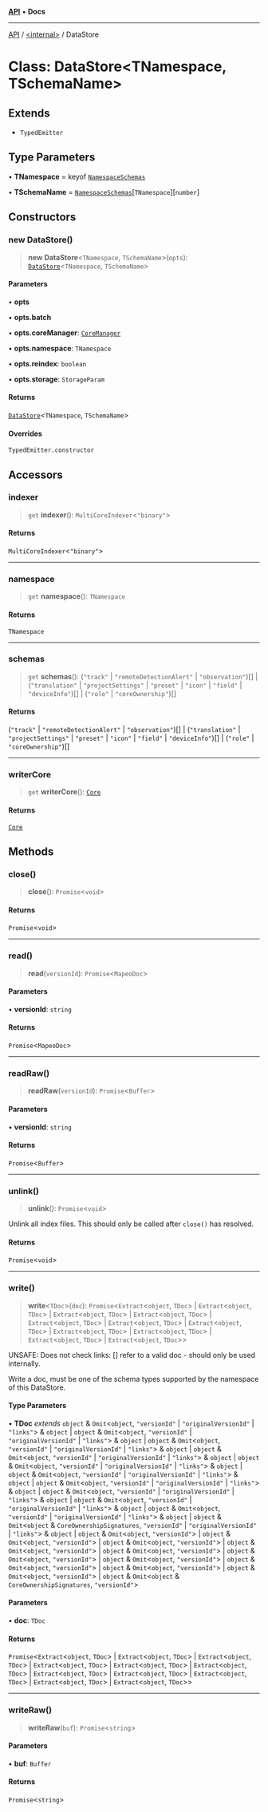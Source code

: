 [**API**](../../README.md) • **Docs**

***

[API](../../README.md) / [\<internal\>](../README.md) / DataStore

# Class: DataStore\<TNamespace, TSchemaName\>

## Extends

- `TypedEmitter`

## Type Parameters

• **TNamespace** = keyof [`NamespaceSchemas`](../type-aliases/NamespaceSchemas.md)

• **TSchemaName** = [`NamespaceSchemas`](../type-aliases/NamespaceSchemas.md)\[`TNamespace`\]\[`number`\]

## Constructors

### new DataStore()

> **new DataStore**\<`TNamespace`, `TSchemaName`\>(`opts`): [`DataStore`](DataStore.md)\<`TNamespace`, `TSchemaName`\>

#### Parameters

• **opts**

• **opts.batch**

• **opts.coreManager**: [`CoreManager`](CoreManager.md)

• **opts.namespace**: `TNamespace`

• **opts.reindex**: `boolean`

• **opts.storage**: `StorageParam`

#### Returns

[`DataStore`](DataStore.md)\<`TNamespace`, `TSchemaName`\>

#### Overrides

`TypedEmitter.constructor`

## Accessors

### indexer

> `get` **indexer**(): `MultiCoreIndexer`\<`"binary"`\>

#### Returns

`MultiCoreIndexer`\<`"binary"`\>

***

### namespace

> `get` **namespace**(): `TNamespace`

#### Returns

`TNamespace`

***

### schemas

> `get` **schemas**(): (`"track"` \| `"remoteDetectionAlert"` \| `"observation"`)[] \| (`"translation"` \| `"projectSettings"` \| `"preset"` \| `"icon"` \| `"field"` \| `"deviceInfo"`)[] \| (`"role"` \| `"coreOwnership"`)[]

#### Returns

(`"track"` \| `"remoteDetectionAlert"` \| `"observation"`)[] \| (`"translation"` \| `"projectSettings"` \| `"preset"` \| `"icon"` \| `"field"` \| `"deviceInfo"`)[] \| (`"role"` \| `"coreOwnership"`)[]

***

### writerCore

> `get` **writerCore**(): [`Core`](../type-aliases/Core.md)

#### Returns

[`Core`](../type-aliases/Core.md)

## Methods

### close()

> **close**(): `Promise`\<`void`\>

#### Returns

`Promise`\<`void`\>

***

### read()

> **read**(`versionId`): `Promise`\<`MapeoDoc`\>

#### Parameters

• **versionId**: `string`

#### Returns

`Promise`\<`MapeoDoc`\>

***

### readRaw()

> **readRaw**(`versionId`): `Promise`\<`Buffer`\>

#### Parameters

• **versionId**: `string`

#### Returns

`Promise`\<`Buffer`\>

***

### unlink()

> **unlink**(): `Promise`\<`void`\>

Unlink all index files. This should only be called after `close()` has resolved.

#### Returns

`Promise`\<`void`\>

***

### write()

> **write**\<`TDoc`\>(`doc`): `Promise`\<`Extract`\<`object`, `TDoc`\> \| `Extract`\<`object`, `TDoc`\> \| `Extract`\<`object`, `TDoc`\> \| `Extract`\<`object`, `TDoc`\> \| `Extract`\<`object`, `TDoc`\> \| `Extract`\<`object`, `TDoc`\> \| `Extract`\<`object`, `TDoc`\> \| `Extract`\<`object`, `TDoc`\> \| `Extract`\<`object`, `TDoc`\> \| `Extract`\<`object`, `TDoc`\> \| `Extract`\<`object`, `TDoc`\>\>

UNSAFE: Does not check links: [] refer to a valid doc - should only be used
internally.

Write a doc, must be one of the schema types supported by the namespace of
this DataStore.

#### Type Parameters

• **TDoc** *extends* `object` & `Omit`\<`object`, `"versionId"` \| `"originalVersionId"` \| `"links"`\> & `object` \| `object` & `Omit`\<`object`, `"versionId"` \| `"originalVersionId"` \| `"links"`\> & `object` \| `object` & `Omit`\<`object`, `"versionId"` \| `"originalVersionId"` \| `"links"`\> & `object` \| `object` & `Omit`\<`object`, `"versionId"` \| `"originalVersionId"` \| `"links"`\> & `object` \| `object` & `Omit`\<`object`, `"versionId"` \| `"originalVersionId"` \| `"links"`\> & `object` \| `object` & `Omit`\<`object`, `"versionId"` \| `"originalVersionId"` \| `"links"`\> & `object` \| `object` & `Omit`\<`object`, `"versionId"` \| `"originalVersionId"` \| `"links"`\> & `object` \| `object` & `Omit`\<`object`, `"versionId"` \| `"originalVersionId"` \| `"links"`\> & `object` \| `object` & `Omit`\<`object`, `"versionId"` \| `"originalVersionId"` \| `"links"`\> & `object` \| `object` & `Omit`\<`object`, `"versionId"` \| `"originalVersionId"` \| `"links"`\> & `object` \| `object` & `Omit`\<`object` & `CoreOwnershipSignatures`, `"versionId"` \| `"originalVersionId"` \| `"links"`\> & `object` \| `object` & `Omit`\<`object`, `"versionId"`\> \| `object` & `Omit`\<`object`, `"versionId"`\> \| `object` & `Omit`\<`object`, `"versionId"`\> \| `object` & `Omit`\<`object`, `"versionId"`\> \| `object` & `Omit`\<`object`, `"versionId"`\> \| `object` & `Omit`\<`object`, `"versionId"`\> \| `object` & `Omit`\<`object`, `"versionId"`\> \| `object` & `Omit`\<`object`, `"versionId"`\> \| `object` & `Omit`\<`object`, `"versionId"`\> \| `object` & `Omit`\<`object`, `"versionId"`\> \| `object` & `Omit`\<`object` & `CoreOwnershipSignatures`, `"versionId"`\>

#### Parameters

• **doc**: `TDoc`

#### Returns

`Promise`\<`Extract`\<`object`, `TDoc`\> \| `Extract`\<`object`, `TDoc`\> \| `Extract`\<`object`, `TDoc`\> \| `Extract`\<`object`, `TDoc`\> \| `Extract`\<`object`, `TDoc`\> \| `Extract`\<`object`, `TDoc`\> \| `Extract`\<`object`, `TDoc`\> \| `Extract`\<`object`, `TDoc`\> \| `Extract`\<`object`, `TDoc`\> \| `Extract`\<`object`, `TDoc`\> \| `Extract`\<`object`, `TDoc`\>\>

***

### writeRaw()

> **writeRaw**(`buf`): `Promise`\<`string`\>

#### Parameters

• **buf**: `Buffer`

#### Returns

`Promise`\<`string`\>
